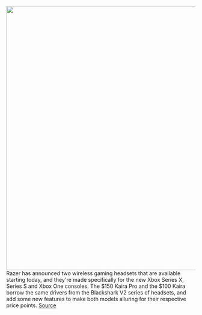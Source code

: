 <img src='https://cdn.vox-cdn.com/thumbor/KWFt6NfMeRgRGBLI6ImORDn__xo=/0x0:4259x2839/1200x800/filters:focal(1790x1080:2470x1760)/cdn.vox-cdn.com/uploads/chorus_image/image/67742383/kairapro1.0.jpg' width='700px' /><br/>
Razer has announced two wireless gaming headsets that are available starting today, and they're made specifically for the new Xbox Series X, Series S and Xbox One consoles. The $150 Kaira Pro and the $100 Kaira borrow the same drivers from the Blackshark V2 series of headsets, and add some new features to make both models alluring for their respective price points.
<a href='https://www.theverge.com/2020/11/5/21545683/razer-kaira-pro-xbox-wireless-gaming-headset-series-x-s-one-pc-microsoft-usb-c'> Source <a/>